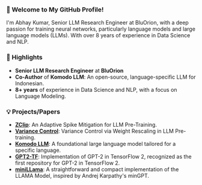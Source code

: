 ### 👋 Welcome to My GitHub Profile!

I'm Abhay Kumar, Senior LLM Research Engineer at BluOrion, with a deep passion for training neural networks, particularly language models and large language models (LLMs). With over 8 years of experience in Data Science and NLP.

### 🌟 Highlights

- **Senior LLM Research Engineer** at **BluOrion**
- **Co-Author** of **Komodo LLM**: An open-source, language-specific LLM for Indonesian.
- **8+ years** of experience in Data Science and NLP, with a focus on Language Modeling.

### 💡 Projects/Papers

- [**ZClip**](https://arxiv.org/abs/2504.02507): An Adaptive Spike Mitigation for LLM Pre-Training.
- [**Variance Control**](https://arxiv.org/abs/2503.17500): Variance Control via Weight Rescaling in LLM Pre-training.
- [**Komodo LLM**](https://arxiv.org/abs/2403.09362): A foundational large language model tailored for a specific language.
- [**GPT2-TF**](https://github.com/akanyaani/gpt-2-tensorflow2.0): Implementation of GPT-2 in TensorFlow 2, recognized as the first repository for GPT-2 in TensorFlow 2.
- [**miniLLama**](https://github.com/akanyaani/miniLLAMA): A straightforward and compact implementation of the LLAMA Model, inspired by Andrej Karpathy's minGPT.


